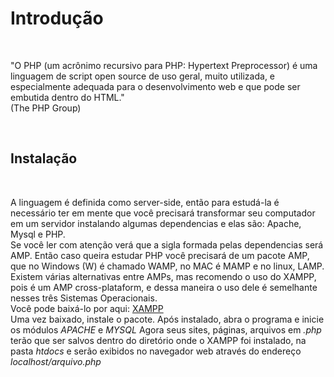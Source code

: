 <h1>Introdução</h1>
<br/>
<p>
  "O PHP (um acrônimo recursivo para PHP: Hypertext Preprocessor) é uma linguagem de script open source de uso geral, muito utilizada, e especialmente adequada para o desenvolvimento web e que pode ser embutida dentro do HTML."
  <br/>
  (The PHP Group)
</p>
<br/>
<h2>Instalação</h2>
<br/>
<p>
  A linguagem é definida como server-side, então para estudá-la é necessário ter em mente que você precisará transformar seu computador em um servidor instalando algumas dependencias e elas são: Apache, Mysql e PHP.<br/>
  Se você ler com atenção verá que a sigla formada pelas dependencias será AMP. Então caso queira estudar PHP você precisará de um pacote AMP, que no Windows (W) é chamado WAMP, no MAC é MAMP e no linux, LAMP.
  Existem várias alternativas entre AMPs, mas recomendo o uso do XAMPP, pois é um AMP cross-plataform, e dessa maneira o uso dele é semelhante nesses três Sistemas Operacionais.
  <br/>
  Você pode baixá-lo por aqui: <a href="https://www.apachefriends.org/pt_br/download.html" target="blank">XAMPP</a>
  <br/>
  Uma vez baixado, instale o pacote. Após instalado, abra o programa e inicie os módulos <i>APACHE</i> e <i>MYSQL</i>
  Agora seus sites, páginas, arquivos em <i>.php</i> terão que ser salvos dentro do diretório onde o XAMPP foi instalado, na pasta <i>htdocs</i> e serão exibidos no navegador web através do endereço <i>localhost/arquivo.php</i>
</P>
